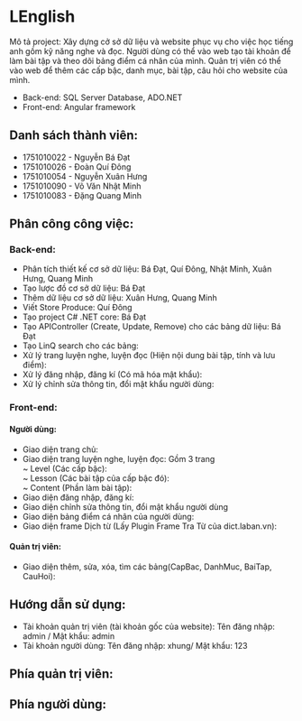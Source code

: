 # LEnglish

 Mô tả project: Xây dựng cở sở dữ liệu và website phục vụ cho việc học tiếng anh gồm kỹ năng nghe và đọc. Người dùng có thể vào web tạo tài khoản để làm bài tập và theo dõi bảng điểm cá nhân của mình. Quản trị viên có thể vào web để thêm các cấp bậc, danh mục, bài tập, câu hỏi cho website của mình.
+ Back-end: SQL Server Database, ADO.NET
+ Front-end: Angular framework

## Danh sách thành viên:
+ 1751010022 - Nguyễn Bá Đạt
+ 1751010026 - Đoàn Quí Đông
+ 1751010054 - Nguyễn Xuân Hưng
+ 1751010090 - Võ Văn Nhật Minh
+ 1751010083 - Đặng Quang Minh

## Phân công công việc:
### Back-end: 
 - Phân tích thiết kế cơ sở dữ liệu: Bá Đạt, Quí Đông, Nhật Minh, Xuân Hưng, Quang Minh
 - Tạo lược đồ cơ sở dữ liệu: Bá Đạt
 - Thêm dữ liệu cơ sở dữ liệu: Xuân Hưng, Quang Minh
 - Viết Store Produce: Quí Đông
 - Tạo project C# .NET core: Bá Đạt
 - Tạo APIController (Create, Update, Remove) cho các bảng dữ liệu: Bá Đạt
 - Tạo LinQ search cho các bảng: 
 - Xử lý trang luyện nghe, luyện đọc (Hiện nội dung bài tập, tính và lưu điểm):
 - Xử lý đăng nhập, đăng kí (Có mã hóa mật khẩu): 
 - Xử lý chỉnh sửa thông tin, đổi mật khẩu người dùng: 
### Front-end:
 #### Người dùng: 
  - Giao diện trang chủ:   
  - Giao diện trang luyện nghe, luyện đọc: Gồm 3 trang  
   ~ Level (Các cấp bậc):   
   ~ Lesson (Các bài tập của cấp bậc đó):    
   ~ Content (Phần làm bài tập):     
  - Giao diện đăng nhập, đăng kí:  
  - Giao diện chỉnh sửa thông tin, đổi mật khẩu người dùng  
  - Giao diện bảng điểm cá nhân của người dùng:  
  - Giao diện frame Dịch từ (Lấy Plugin Frame Tra Từ của dict.laban.vn):   
 #### Quản trị viên: 
  - Giao diện thêm, sửa, xóa, tìm các bảng(CapBac, DanhMuc, BaiTap, CauHoi):
## Hướng dẫn sử dụng:
 - Tài khoản quản trị viên (tài khoản gốc của website): Tên đăng nhập: admin / Mật khẩu: admin
 - Tài khoản người dùng: Tên đăng nhập: xhung/ Mật khẩu: 123
 
  Phía quản trị viên:
   - 
  Phía người dùng:
   - 
 
